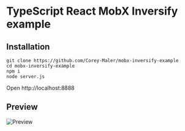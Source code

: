 # TypeScript React MobX Inversify example

## Installation

```
git clone https://github.com/Corey-Maler/mobx-inversify-example
cd mobx-inversify-example
npm i
node server.js
```

Open http://localhost:8888

## Preview
![Preview](https://rawgithub.com/Corey-Maler/mobx-inversify-example/master/misc/screenshoot.PNG)